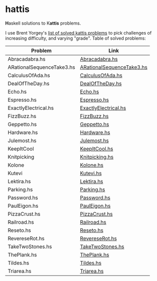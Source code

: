 # hattis

**H**askell solutions to K**attis** problems.

I use Brent Yorgey's [list of solved kattis problems](http://ozark.hendrix.edu/~yorgey/kattis.html) to pick challenges of increasing difficulty, and varying "grade".
Table of solved problems:

| Problem              | Link                                               |
| -------------------- | -------------------------------------------------- |
| Abracadabra.hs       | [Abracadabra.hs](./src/Abracadabra.hs)             |
| ARationalSequenceTake3.hs       | [ARationalSequenceTake3.hs](./src/ARationalSequenceTake3.hs)             |
| CalculusOfAda.hs     | [CalculusOfAda.hs](./src/CalculusOfAda.hs)         |
| DealOfTheDay.hs      | [DealOfTheDay.hs](./src/DealOfTheDay.hs)           |
| Echo.hs              | [Echo.hs](./src/Echo.hs)                           |
| Espresso.hs          | [Espresso.hs](./src/Espresso.hs)                   |
| ExactlyElectrical.hs | [ExactlyElectrical.hs](./src/ExactlyElectrical.hs) |
| FizzBuzz.hs          | [FizzBuzz.hs](./src/FizzBuzz.hs)                   |
| Geppetto.hs          | [Geppetto.hs](./src/Geppetto.hs)                   |
| Hardware.hs          | [Hardware.hs](./src/Hardware.hs)                   |
| Julemost.hs          | [Julemost.hs](./src/Julemost.hs)                   |
| KeepItCool           | [KeepItCool.hs](./src/KeepItCool.hs)               |
| Knitpicking          | [Knitpicking.hs](./src/Knitpicking.hs)             |
| Kolone               | [Kolone.hs](./src/Kolone.hs)                       |
| Kutevi               | [Kutevi.hs](./src/Kutevi.hs)                       |
| Lektira.hs           | [Lektira.hs](./src/Lektira.hs)                     |
| Parking.hs           | [Parking.hs](./src/Parking.hs)                     |
| Password.hs          | [Password.hs](./src/Password.hs)                   |
| PaulEigon.hs           | [PaulEigon.hs](./src/PaulEigon.hs)                     |
| PizzaCrust.hs          | [PizzaCrust.hs](./src/PizzaCrust.hs)                   |
| Railroad.hs          | [Railroad.hs](./src/Railroad.hs)                   |
| Reseto.hs            | [Reseto.hs](./src/Reseto.hs)                       |
| RevereseRot.hs            | [RevereseRot.hs](./src/RevereseRot.hs)                       |
| TakeTwoStones.hs     | [TakeTwoStones.hs](./src/TakeTwoStones.hs)         |
| ThePlank.hs          | [ThePlank.hs](./src/ThePlank.hs)                   |
| Tildes.hs            | [Tildes.hs](./src/Tildes.hs)                       |
| Triarea.hs           | [Triarea.hs](./src/Triarea.hs)                     |
